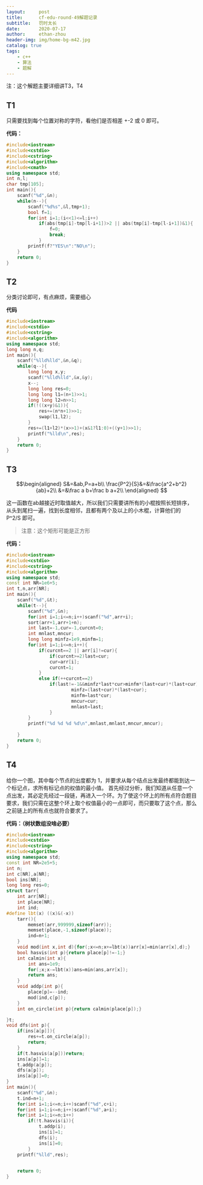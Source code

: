 ```yaml
---
layout:     post
title:      cf-edu-round-49解题记录
subtitle:   罚时太长
date:       2020-07-17
author:     ethan-zhou
header-img: img/home-bg-m42.jpg
catalog: true
tags:
    - c++
    - 算法
    - 题解
---
```

注：这个解题主要详细讲T3，T4

## T1
只需要找到每个位置对称的字符，看他们是否相差 +-2 或 0 即可。

**代码：**

<!--more-->
```cpp
#include<iostream>
#include<cstdio>
#include<cstring>
#include<algorithm>
#include<cmath>
using namespace std;
int n,l;
char tmp[105];
int main(){
	scanf("%d",&n);
	while(n--){
		scanf("%d%s",&l,tmp+1);
		bool f=1;
		for(int i=1;(i<<1)<=l;i++)
			if(abs(tmp[i]-tmp[l-i+1])>2 || abs(tmp[i]-tmp[l-i+1])&1){
				f=0;
				break;
			}
		printf(f?"YES\n":"NO\n");
	}
	return 0;
}
```

## T2
分类讨论即可，有点麻烦，需要细心

**代码**
```cpp
#include<iostream>
#include<cstdio>
#include<cstring>
#include<algorithm>
using namespace std;
long long n,q;
int main(){
	scanf("%lld%lld",&n,&q);
	while(q--){
		long long x,y;
		scanf("%lld%lld",&x,&y);
		x--;
		long long res=0;
		long long l1=(n+1)>>1;
		long long l2=n>>1;
		if(!((x+y)&1)){
			res+=(n*n+1)>>1;
			swap(l1,l2);
		}
		res+=(l1+l2)*(x>>1)+(x&1?l1:0)+((y+1)>>1);
		printf("%lld\n",res);
	}
	return 0;
}
```

## T3

$$\begin{aligned}
S&=&ab,P=a+b\\
\frac{P^2}{S}&=&\frac{a^2+b^2}{ab}+2\\
&=&\frac a b+\frac b a+2\\
\end{aligned}
$$

这一函数在ab越接近时取值越大，所以我们只需要讲所有的小棍按照长短排序，从头到尾扫一遍，找到长度相邻，且都有两个及以上的小木棍，计算他们的 P^2/S 即可。

> 注意：这个矩形可能是正方形

**代码：**
```cpp
#include<iostream>
#include<cstdio>
#include<cstring>
#include<algorithm>
using namespace std;
const int NR=1e6+5;
int t,n,arr[NR];
int main(){
	scanf("%d",&t);
	while(t--){
		scanf("%d",&n);
		for(int i=1;i<=n;i++)scanf("%d",arr+i);
		sort(arr+1,arr+1+n);
		int last=-1,cur=-1,curcnt=0;
		int mnlast,mncur;
		long long minfz=1e9,minfm=1;
		for(int i=1;i<=n;i++){
			if(curcnt==2 || arr[i]!=cur){
				if(curcnt>=2)last=cur;
				cur=arr[i];
				curcnt=1;
			}
			else if(++curcnt==2)
				if(last!=-1&&minfz*last*cur>minfm*(last+cur)*(last+cur)){
						minfz=(last+cur)*(last+cur);
						minfm=last*cur;
						mncur=cur;
						mnlast=last;
				}
		}
		printf("%d %d %d %d\n",mnlast,mnlast,mncur,mncur);
		
	}
	return 0;
}
```
## T4

给你一个图，其中每个节点的出度都为 1，并要求从每个结点出发最终都能到达一个标记点，求所有标记点的权值的最小值。
首先经过分析，我们知道从任意一个点出发，其必定先经过一段链，再进入一个环。为了使这个环上的所有点符合题目要求，我们只需在这整个环上取个权值最小的一点即可，而只要取了这个点，那么之前链上的所有点也就符合要求了。

**代码：（树状数组没啥必要）**
```cpp
#include<iostream>
#include<cstdio>
#include<cstring>
#include<algorithm>
using namespace std;
const int NR=2e5+5;
int n;
int c[NR],a[NR];
bool ins[NR];
long long res=0;
struct tarr{
	int arr[NR];
	int place[NR];
	int ind;
#define lbt(x) ((x)&(-x))
	tarr(){
		memset(arr,999999,sizeof(arr));
		memset(place,-1,sizeof(place));
		ind=n+1;
	}
	void mod(int x,int d){for(;x<=n;x+=lbt(x))arr[x]=min(arr[x],d);}
	bool hasvis(int p){return place[p]!=-1;}
	int calmin(int x){
		int ans=1e9;
		for(;x;x-=lbt(x))ans=min(ans,arr[x]);
		return ans;
	}
	void addp(int p){
		place[p]=--ind;
		mod(ind,c[p]);
	}
	int on_circle(int p){return calmin(place[p]);}

}t;
void dfs(int p){
	if(ins[a[p]]){
		res+=t.on_circle(a[p]);
		return;
	}
	if(t.hasvis(a[p]))return;
	ins[a[p]]=1;
	t.addp(a[p]);
	dfs(a[p]);
	ins[a[p]]=0;
}
int main(){
	scanf("%d",&n);
	t.ind=n+1;
	for(int i=1;i<=n;i++)scanf("%d",c+i);
	for(int i=1;i<=n;i++)scanf("%d",a+i);
	for(int i=1;i<=n;i++)
		if(!t.hasvis(i)){
			t.addp(i);
			ins[i]=1;
			dfs(i);
			ins[i]=0;
		}
	printf("%lld",res);
	

	return 0;
}
```
<!--stackedit_data:
eyJoaXN0b3J5IjpbLTExODU2MDQzMjMsNzI3MjM1MTQ4LDg3Nj
U4MzcxMiwyMDU4NDc3Nzc3LDExNjYzOTUyMjEsLTEyMTAxMTkx
NDUsMTAxMjUyMDA1OCwzNzUyOTc5MywtMjEyMDE2MjIsNTMyND
g4Mjc2LDYyMDUzNTUzOCwtNTIyNTY5NjE0LDE3NTQzMjc2NzAs
LTEwMDExMjU5NTYsLTIwMTQ1MjAwMjIsLTIwMjcwMjIzNTEsMT
I4NjA3OTQ4OV19
-->
